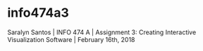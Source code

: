 # info474a3
Saralyn Santos | INFO 474 A | Assignment 3: Creating Interactive Visualization Software | February 16th, 2018
